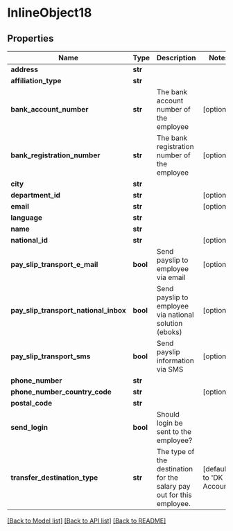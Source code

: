 # InlineObject18

## Properties
Name | Type | Description | Notes
------------ | ------------- | ------------- | -------------
**address** | **str** |  | 
**affiliation_type** | **str** |  | 
**bank_account_number** | **str** | The bank account number of the employee | [optional] 
**bank_registration_number** | **str** | The bank registration number of the employee | [optional] 
**city** | **str** |  | 
**department_id** | **str** |  | [optional] 
**email** | **str** |  | [optional] 
**language** | **str** |  | 
**name** | **str** |  | 
**national_id** | **str** |  | [optional] 
**pay_slip_transport_e_mail** | **bool** | Send payslip to employee via email | [optional] 
**pay_slip_transport_national_inbox** | **bool** | Send payslip to employee via national solution (eboks) | [optional] 
**pay_slip_transport_sms** | **bool** | Send payslip information via SMS | [optional] 
**phone_number** | **str** |  | 
**phone_number_country_code** | **str** |  | [optional] 
**postal_code** | **str** |  | 
**send_login** | **bool** | Should login be sent to the employee? | 
**transfer_destination_type** | **str** | The type of the destination for the salary pay out for this employee. | [default to 'DK Account']

[[Back to Model list]](../README.md#documentation-for-models) [[Back to API list]](../README.md#documentation-for-api-endpoints) [[Back to README]](../README.md)


